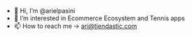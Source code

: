 - 👋 Hi, I’m @arielpasini
- 👀 I’m interested in Ecommerce Ecosystem and Tennis apps
- 📫 How to reach me -> ari@tiendastic.com

<!---
arielpasini/arielpasini is a ✨ special ✨ repository because its `README.md` (this file) appears on your GitHub profile.
You can click the Preview link to take a look at your changes.
--->
